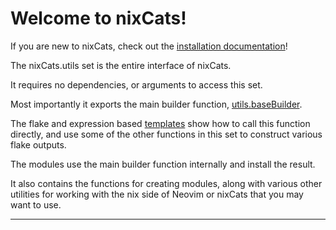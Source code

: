 # Welcome to nixCats!

If you are new to nixCats, check out the [installation documentation](./nixCats_installation.html)!

The nixCats.utils set is the entire interface of nixCats.

It requires no dependencies, or arguments to access this set.

Most importantly it exports the main builder function, [utils.baseBuilder](#function-library-nixCats.utils.baseBuilder).

The flake and expression based [templates](./nixCats_templates.html) show how to call this function directly,
and use some of the other functions in this set to construct various flake outputs.

The modules use the main builder function internally and install the result.

It also contains the functions for creating modules,
along with various other utilities for working with the nix side of Neovim or nixCats that you may want to use.

---

